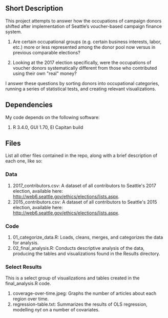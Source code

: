 ## Short Description

This project attempts to answer how the occupations of campaign donors shifted after implementation of Seattle’s voucher-based campaign finance system. 

1. Are certain occupational groups (e.g. certain business interests, labor, etc.) more or less represented among the donor pool now versus in previous comparable elections? 

2. Looking at the 2017 election specifically, were the occupations of voucher donors systematically different from those who contributed using their own "real" money?

I answer these questions by sorting donors into occupational categories, running a series of statistical tests, and creating relevant visualizations.

## Dependencies

My code depends on the following software: 

1. R 3.4.0, GUI 1.70, El Capitan build

## Files

List all other files contained in the repo, along with a brief description of each one, like so:

### Data

1. 2017_contributors.csv: A dataset of all contributors to Seattle's 2017 election, available here: http://web6.seattle.gov/ethics/elections/lists.aspx. 
2. 2015_contributors.csv: A dataset of all contributors to Seattle's 2015 election, available here: http://web6.seattle.gov/ethics/elections/lists.aspx. 

### Code

1. 01_categorize_data.R: Loads, cleans, merges, and categorizes the data for analysis.
2. 02_final_analysis.R: Conducts descriptive analysis of the data, producing the tables and visualizations found in the Results directory. 

### Select Results

This is a select group of visualizations and tables created in the final_analysis.R code. 

1. coverage-over-time.jpeg: Graphs the number of articles about each region over time.
2. regression-table.txt: Summarizes the results of OLS regression, modelling *nyt* on a number of covariates.

